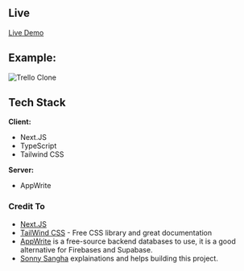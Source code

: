 ## Live

[Live Demo](https://trello-clone-63krwu6f3-vincentcongdao.vercel.app/)

## Example:
![Trello Clone]()

## Tech Stack  

**Client:** 
- Next.JS 
- TypeScript
- Tailwind CSS

**Server:** 
- AppWrite  



### Credit To
- [Next.JS]()
- [TailWind CSS]() - Free CSS library and great documentation
- [AppWrite](https://appwrite.io/) is a free-source backend databases to use, it is a good alternative for Firebases and Supabase.
- [Sonny Sangha](https://www.youtube.com/@SonnySangha) explainations and helps building this project.
